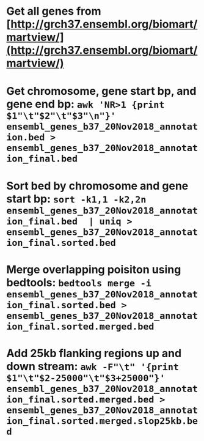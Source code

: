 # Get all genes from [http://grch37.ensembl.org/biomart/martview/](http://grch37.ensembl.org/biomart/martview/)
# Get chromosome, gene start bp, and gene end bp: `awk 'NR>1 {print $1"\t"$2"\t"$3"\n"}' ensembl_genes_b37_20Nov2018_annotation.bed > ensembl_genes_b37_20Nov2018_annotation_final.bed`
# Sort bed by chromosome and gene start bp: `sort -k1,1 -k2,2n ensembl_genes_b37_20Nov2018_annotation_final.bed  | uniq > ensembl_genes_b37_20Nov2018_annotation_final.sorted.bed`
# Merge overlapping poisiton using bedtools: `bedtools merge -i ensembl_genes_b37_20Nov2018_annotation_final.sorted.bed > ensembl_genes_b37_20Nov2018_annotation_final.sorted.merged.bed`
# Add 25kb flanking regions up and down stream: `awk -F"\t" '{print $1"\t"$2-25000"\t"$3+25000"}' ensembl_genes_b37_20Nov2018_annotation_final.sorted.merged.bed > ensembl_genes_b37_20Nov2018_annotation_final.sorted.merged.slop25kb.bed`
